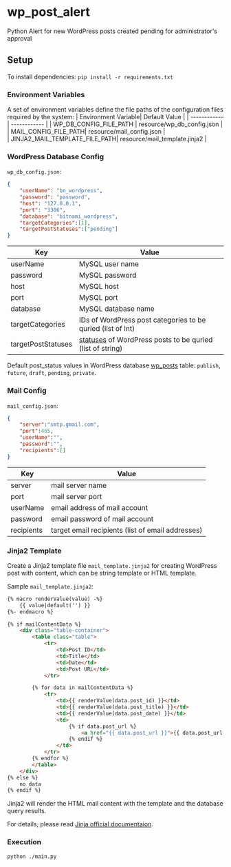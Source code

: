

# wp_post_alert
Python Alert for new WordPress posts created pending for administrator's approval

## Setup
To install dependencies:
`pip install -r requirements.txt`

  ### Environment Variables
A set of environment variables define the file paths of the configuration files required by the system:
| Environment Variable| Default Value   | 
| ------------ | ------------ | 
| WP_DB_CONFIG_FILE_PATH |  resource/wp_db_config.json |
| MAIL_CONFIG_FILE_PATH|  resource/mail_config.json |    
| JINJA2_MAIL_TEMPLATE_FILE_PATH|  resource/mail_template.jinja2 |  

### WordPress Database Config
`wp_db_config.json`:
`````json
{
    "userName": "bn_wordpress",
    "password": "password",
    "host": "127.0.0.1",
    "port": "3306",
    "database": "bitnami_wordpress",
    "targetCategories":[1],
    "targetPostStatuses":["pending"]	
}
`````

| Key| Value   | 
| ------------ | ------------ | 
| userName|  MySQL user name|
| password|  MySQL password |    
| host|  MySQL host |  
| port|  MySQL port |  
| database|  MySQL database name |  
| targetCategories|  IDs of WordPress post categories to be quried (list of int) |  
| targetPostStatuses|  [statuses](https://wordpress.org/support/article/post-status/) of WordPress posts to be quried (list of string) |  

Default post_status values in WordPress database [wp_posts](https://codex.wordpress.org/Database_Description#Table:_wp_posts) table: `publish`, `future`, `draft`, `pending`, `private`.
### Mail Config
`mail_config.json`:
`````json
{
    "server":"smtp.gmail.com",
    "port":465,
    "userName":"",
    "password":"",
    "recipients":[]
}
`````
| Key| Value   | 
| ------------ | ------------ | 
| server|  mail server name|
| port|  mail server port|
| userName|  email address of mail account |
| password|  email password of mail account|
| recipients|  target email recipients (list of email addresses)|

### Jinja2 Template
Create a Jinja2 template file `mail_template.jinja2` for creating WordPress post with content, which can be string template or HTML template.

Sample `mail_template.jinja2`:
```html
{% macro renderValue(value) -%}
    {{ value|default('') }}
{%- endmacro %}

{% if mailContentData %}
    <div class="table-container">
        <table class="table">
            <tr>
                <td>Post ID</td>
                <td>Title</td>
                <td>Date</td>
                <td>Post URL</td>
            </tr>

        {% for data in mailContentData %}
            <tr>
                <td>{{ renderValue(data.post_id) }}</td>
                <td>{{ renderValue(data.post_title) }}</td>
                <td>{{ renderValue(data.post_date) }}</td>
                <td>
                    {% if data.post_url %}
                        <a href="{{ data.post_url }}">{{ data.post_url }}</a>
                    {% endif %}
                </td>
            </tr>
        {% endfor %}
        </table>
    </div>
{% else %}
    no data
{% endif %}
```
Jinja2 will render the HTML mail content with the template and the database query results.

For details, please read [Jinja official documentaion](https://jinja.palletsprojects.com/en/3.0.x/).

### Execution
`python ./main.py`
